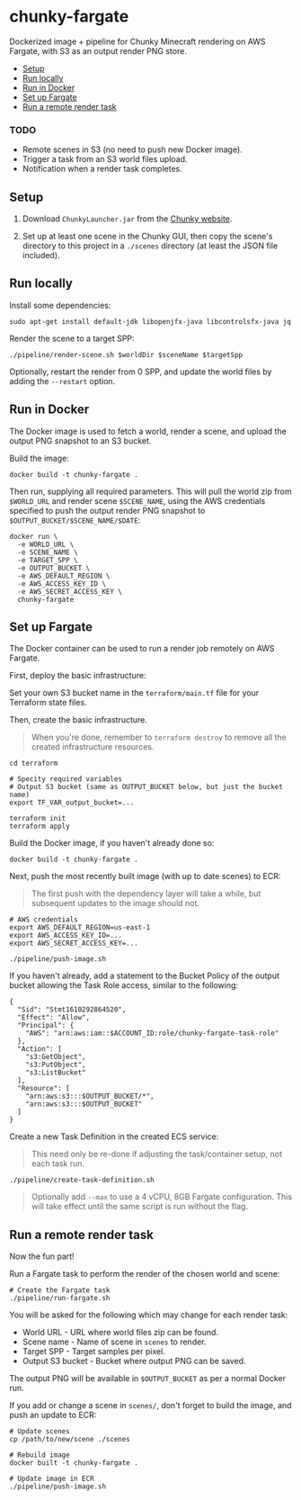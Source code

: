 # chunky-fargate

Dockerized image + pipeline for Chunky Minecraft rendering on AWS Fargate, with
S3 as an output render PNG store.

* [Setup](#setup)
* [Run locally](#run-locally)
* [Run in Docker](#run-in-docker)
* [Set up Fargate](#set-up-fargate)
* [Run a remote render task](#run-a-remote-render-task)

### TODO

- Remote scenes in S3 (no need to push new Docker image).
- Trigger a task from an S3 world files upload.
- Notification when a render task completes.


## Setup

1. Download `ChunkyLauncher.jar` from the
[Chunky website](https://chunky.llbit.se/).

2. Set up at least one scene in the Chunky GUI, then copy the scene's directory
   to this project in a `./scenes` directory (at least the JSON file included).


## Run locally

Install some dependencies:

```shell
sudo apt-get install default-jdk libopenjfx-java libcontrolsfx-java jq
```

Render the scene to a target SPP:

```shell
./pipeline/render-scene.sh $worldDir $sceneName $targetSpp
```

Optionally, restart the render from 0 SPP, and update the world files by adding
the `--restart` option.


## Run in Docker

The Docker image is used to fetch a world, render a scene, and upload the output
PNG snapshot to an S3 bucket.

Build the image:

```shell
docker build -t chunky-fargate .
```

Then run, supplying all required parameters. This will pull the world zip from
`$WORLD_URL` and render scene `$SCENE_NAME`, using the AWS credentials
specified to push the output render PNG snapshot to `$OUTPUT_BUCKET/$SCENE_NAME/$DATE`:

```shell
docker run \
  -e WORLD_URL \
  -e SCENE_NAME \
  -e TARGET_SPP \
  -e OUTPUT_BUCKET \
  -e AWS_DEFAULT_REGION \
  -e AWS_ACCESS_KEY_ID \
  -e AWS_SECRET_ACCESS_KEY \
  chunky-fargate
```


## Set up Fargate

The Docker container can be used to run a render job remotely on AWS Fargate.

First, deploy the basic infrastructure:

Set your own S3 bucket name in the `terraform/main.tf` file for your Terraform
state files.

Then, create the basic infrastructure.

> When you're done, remember to `terraform destroy` to remove all the created
> infrastructure resources.

```shell
cd terraform

# Specity required variables
# Output S3 bucket (same as OUTPUT_BUCKET below, but just the bucket name)
export TF_VAR_output_bucket=...

terraform init
terraform apply
```

Build the Docker image, if you haven't already done so:

```shell
docker build -t chunky-fargate .
```

Next, push the most recently built image (with up to date scenes) to ECR:

> The first push with the dependency layer will take a while, but subsequent
> updates to the image should not.

```shell
# AWS credentials
export AWS_DEFAULT_REGION=us-east-1
export AWS_ACCESS_KEY_ID=...
export AWS_SECRET_ACCESS_KEY=...

./pipeline/push-image.sh
```

If you haven't already, add a statement to the Bucket Policy of the output
bucket allowing the Task Role access, similar to the following:

```
{
  "Sid": "Stmt1610292864520",
  "Effect": "Allow",
  "Principal": {
    "AWS": "arn:aws:iam::$ACCOUNT_ID:role/chunky-fargate-task-role"
  },
  "Action": [
    "s3:GetObject",
    "s3:PutObject",
    "s3:ListBucket"
  ],
  "Resource": [
    "arn:aws:s3:::$OUTPUT_BUCKET/*",
    "arn:aws:s3:::$OUTPUT_BUCKET"
  ]
}
```

Create a new Task Definition in the created ECS service:

> This need only be re-done if adjusting the task/container setup, not each task
> run.

```shell
./pipeline/create-task-definition.sh
```

> Optionally add `--max` to use a 4 vCPU, 8GB Fargate configuration. This will
> take effect until the same script is run without the flag.


## Run a remote render task

Now the fun part!

Run a Fargate task to perform the render of the chosen world and scene:

```
# Create the Fargate task
./pipeline/run-fargate.sh
```

You will be asked for the following which may change for each render task:

* World URL - URL where world files zip can be found.
* Scene name - Name of scene in `scenes` to render.
* Target SPP - Target samples per pixel.
* Output S3 bucket - Bucket where output PNG can be saved.

The output PNG will be available in `$OUTPUT_BUCKET` as per a normal Docker run.

If you add or change a scene in `scenes/`, don't forget to build the image, and
push an update to ECR:

```shell
# Update scenes
cp /path/to/new/scene ./scenes

# Rebuild image
docker built -t chunky-fargate .

# Update image in ECR
./pipeline/push-image.sh
```
